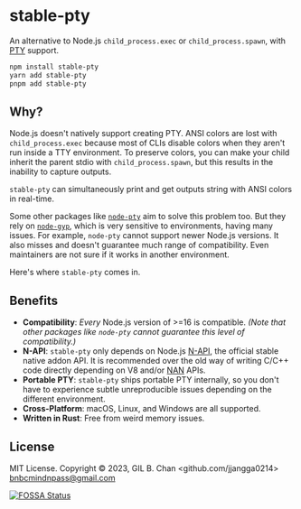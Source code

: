 # stable-pty

An alternative to Node.js `child_process.exec` or `child_process.spawn`, with [PTY](https://en.wikipedia.org/wiki/Pseudoterminal) support.

```bash
npm install stable-pty
yarn add stable-pty
pnpm add stable-pty
```

## Why?

Node.js doesn't natively support creating PTY. ANSI colors are lost with `child_process.exec` because most of CLIs disable colors when they aren't run inside a TTY environment. To preserve colors, you can make your child inherit the parent stdio with `child_process.spawn`, but this results in the inability to capture outputs.

`stable-pty` can simultaneously print and get outputs string with ANSI colors in real-time.

Some other packages like [`node-pty`](https://github.com/microsoft/node-pty) aim to solve this problem too. But they rely on [`node-gyp`](https://github.com/nodejs/node-gyp), which is very sensitive to environments, having many issues. For example, `node-pty` cannot support newer Node.js versions. It also misses and doesn't guarantee much range of compatibility. Even maintainers are not sure if it works in another environment.

Here's where `stable-pty` comes in.

## Benefits

- __Compatibility__: *Every* Node.js version of >=16 is compatible.
*(Note that other packages like `node-pty` cannot guarantee this level of compatibility.)*
- __N-API__: `stable-pty` only depends on Node.js [N-API](https://medium.com/the-node-js-collection/n-api-next-generation-node-js-apis-for-native-modules-169af5235b06), the official stable native addon API. It is recommended over the old way of writing C/C++ code directly depending on V8 and/or [NAN](https://github.com/nodejs/nan) APIs.
- __Portable PTY__: `stable-pty` ships portable PTY internally, so you don't have to experience subtle unreproducible issues depending on the different environment.
- __Cross-Platform__: macOS, Linux, and Windows are all supported.
- __Written in Rust__: Free from weird memory issues.

## License

MIT License. Copyright © 2023, GIL B. Chan <github.com/jjangga0214> <bnbcmindnpass@gmail.com>

[![FOSSA Status](https://app.fossa.com/api/projects/git%2Bgithub.com%2Fjjangga0214%2Fnode-stable-pty.svg?type=large)](https://app.fossa.com/projects/git%2Bgithub.com%2Fjjangga0214%2Fnode-stable-pty?ref=badge_large)
